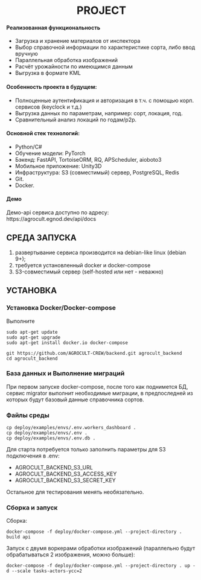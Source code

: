<p align="center">
    <h1 align="center">PROJECT</h1>
</p>

<h4>Реализованная функциональность</h4>
<ul>
    <li>Загрузка и хранение материалов от инспектора</li>
    <li>Выбор справочной информации по характеристике сорта, либо ввод вручную</li>
    <li>Параллельная обработка изображений</li>
    <li>Расчёт урожайности по имеющимся данным</li>
    <li>Выгрузка в формате KML</li>
</ul>
<h4>Особенность проекта в будущем:</h4>
<ul>
 <li>Полноценные аутентификация и авторизация в т.ч. с помощью корп. сервисов (keyclock и т.д.)</li>
 <li>Выгрузка данных по параметрам, например: сорт, локация, год.</li>
 <li>Сравнительный анализ локаций по годам/p2p.</li>
 </ul>
<h4>Основной стек технологий:</h4>
<ul>
    <li>Python/C#</li>
	<li>Обучение модели: PyTorch</li>
	<li>Бэкенд: FastAPI, TortoiseORM, RQ, APScheduler, aioboto3</li>
	<li>Мобильное приложение: Unity3D</li>
	<li>Инфраструктура: S3 (совместимый) сервер, PostgreSQL, Redis</li>
	<li>Git.</li>
	<li>Docker.</li>

 </ul>
<h4>Демо</h4>
<p>Демо-api сервиса доступно по адресу: https://agrocult.egnod.dev/api/docs </p>


СРЕДА ЗАПУСКА
------------
1) развертывание сервиса производится на debian-like linux (debian 9+);
2) требуется установленный docker и docker-compose
3) S3-совместимый сервер (self-hosted или нет - неважно)

УСТАНОВКА
------------
### Установка Docker/Docker-compose

Выполните
~~~
sudo apt-get update
sudo apt-get upgrade
sudo apt-get install docker.io docker-compose

git https://github.com/AGROCULT-CREW/backend.git agrocult_backend
cd agrocult_backend
~~~
### База данных и Выполнение миграций

При первом запуске docker-compose, после того как поднимется БД, сервис migrator выполнит необходимые миграции, в предпоследней из которых будут базовый данные справочника сортов.

### Файлы среды

~~~
cp deploy/examples/envs/.env.workers_dashboard .
cp deploy/examples/envs/.env .
cp deploy/examples/envs/.env.db .
~~~

Для старта потребуется только заполнить параметры для S3 подключения в .env:
- AGROCULT_BACKEND_S3_URL
- AGROCULT_BACKEND_S3_ACCESS_KEY
- AGROCULT_BACKEND_S3_SECRET_KEY

Остальное для тестирования менять необязательно.

### Сборка и запуск

Сборка:
~~~
docker-compose -f deploy/docker-compose.yml --project-directory . build api
~~~

Запуск с двумя воркерами обработки изображений (параллельно будут обрабатываться 2 изображения, можно больше):
~~~
docker-compose -f deploy/docker-compose.yml --project-directory . up -d --scale tasks-actors-ycc=2
~~~
